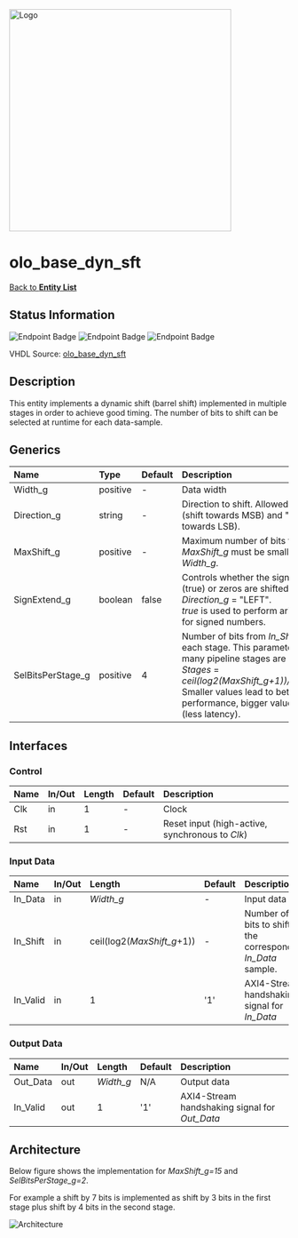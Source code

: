 <img src="../Logo.png" alt="Logo" width="400">

# olo_base_dyn_sft

[Back to **Entity List**](../EntityList.md)

## Status Information

![Endpoint Badge](https://img.shields.io/endpoint?url=https://storage.googleapis.com/open-logic-badges/coverage/olo_base_dyn_sft.json?cacheSeconds=0)
![Endpoint Badge](https://img.shields.io/endpoint?url=https://storage.googleapis.com/open-logic-badges/branches/olo_base_dyn_sft.json?cacheSeconds=0)
![Endpoint Badge](https://img.shields.io/endpoint?url=https://storage.googleapis.com/open-logic-badges/issues/olo_base_dyn_sft.json?cacheSeconds=0)

VHDL Source: [olo_base_dyn_sft](../../src/base/vhdl/olo_base_dyn_sft.vhd)

## Description

This entity implements a dynamic shift (barrel shift) implemented in multiple stages in order to achieve good timing.
The number of bits to shift can be selected at runtime for each data-sample.

## Generics

| Name              | Type     | Default | Description                                                  |
| :---------------- | :------- | ------- | :----------------------------------------------------------- |
| Width_g           | positive | -       | Data width                                                   |
| Direction_g       | string   | -       | Direction to shift. Allowed values are "LEFT" (shift towards MSB) and "RIGHT" (shift towards LSB). |
| MaxShift_g        | positive | -       | Maximum number of bits to shift. <br />_MaxShift_g_ must be smaller or equal to _Width_g_. |
| SignExtend_g      | boolean  | false   | Controls whether the sign bit is replicated (true) or zeros are shifted in (false) for _Direction_g_ = "LEFT".<br />_true_ is used to perform arithmetic left-shifts for signed numbers. |
| SelBitsPerStage_g | positive | 4       | Number of bits from _In_Shift_ to implement in each stage. This parameter controls how many pipeline stages are implenented: _Stages_ = _ceil(log2(MaxShift_g+1))/SelBitsPerStage_g_<br />Smaller values lead to better timing performance, bigger values to less stages (less latency). |

## Interfaces

### Control

| Name | In/Out | Length | Default | Description                                     |
| :--- | :----- | :----- | ------- | :---------------------------------------------- |
| Clk  | in     | 1      | -       | Clock                                           |
| Rst  | in     | 1      | -       | Reset input (high-active, synchronous to _Clk_) |

### Input Data

| Name     | In/Out | Length                     | Default | Description                                                 |
| :------- | :----- | :------------------------- | ------- | :---------------------------------------------------------- |
| In_Data  | in     | _Width_g_                  | -       | Input data                                                  |
| In_Shift | in     | ceil(log2(_MaxShift_g_+1)) | -       | Number of bits to shift the corresponding _In_Data_ sample. |
| In_Valid | in     | 1                          | '1'     | AXI4-Stream handshaking signal for _In_Data_                |

### Output Data

| Name     | In/Out | Length    | Default | Description                                   |
| :------- | :----- | :-------- | ------- | :-------------------------------------------- |
| Out_Data | out    | _Width_g_ | N/A     | Output data                                   |
| In_Valid | out    | 1         | '1'     | AXI4-Stream handshaking signal for _Out_Data_ |

## Architecture

Below figure shows the implementation for _MaxShift_g=15_ and _SelBitsPerStage_g=2_.

For example a shift by 7 bits is implemented as shift by 3 bits in the first stage plus shift by 4 bits in the second
stage.

![Architecture](./misc/olo_base_dyn_sft.png)
